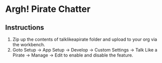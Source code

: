 Argh! Pirate Chatter
=============


Instructions
-------

1. Zip up the contents of talklikeapirate folder and upload to your org via the workbench.
2. Goto Setup -> App Setup -> Develop -> Custom Settings -> Talk Like a Pirate -> Manage -> Edit to enable and disable the feature.
